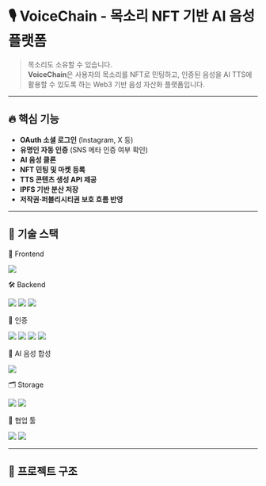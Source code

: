 # 🎙️ VoiceChain - 목소리 NFT 기반 AI 음성 플랫폼

> 목소리도 소유할 수 있습니다.  
> **VoiceChain**은 사용자의 목소리를 NFT로 민팅하고, 인증된 음성을 AI TTS에 활용할 수 있도록 하는 Web3 기반 음성 자산화 플랫폼입니다.

---

## 🔥 핵심 기능

- **OAuth 소셜 로그인** (Instagram, X 등)
- **유명인 자동 인증** (SNS 메타 인증 여부 확인)
- **AI 음성 클론**
- **NFT 민팅 및 마켓 등록**
- **TTS 콘텐츠 생성 API 제공**
- **IPFS 기반 분산 저장**
- **저작권·퍼블리시티권 보호 흐름 반영**

---

## 🧱 기술 스택

🚀 Frontend

<img src="https://img.shields.io/badge/React-61D9FB?style=for-the-badge&logo=React&logoColor=white">

🛠 Backend

<div>
  <img src="https://img.shields.io/badge/node.js-8FC708?style=for-the-badge&logo=node.js&logoColor=white">
  <img src="https://img.shields.io/badge/Solidity-363636?style=for-the-badge&logo=solidity&logoColor=white">
  <img src="https://img.shields.io/badge/Flask-000000?style=for-the-badge&logo=flask&logoColor=white">
</div>

🔐 인증
<div>
  <img src="https://img.shields.io/badge/OAuth2.0-3c3c3c?style=for-the-badge&logo=oauth&logoColor=white">
  <img src="https://img.shields.io/badge/Instagram-E4405F?style=for-the-badge&logo=instagram&logoColor=white">
  <img src="https://img.shields.io/badge/Twitter-000000?style=for-the-badge&logo=x&logoColor=white">  
  <img src="https://img.shields.io/badge/Facebook-1877F2?style=for-the-badge&logo=facebook&logoColor=white">
</div>

🧠 AI 음성 합성

<div>
  <img src="https://img.shields.io/badge/SparkTTS-AI-blueviolet?style=for-the-badge">
</div>

🗂 Storage

<div>
  <img src="https://img.shields.io/badge/MongoDB-4EA94B?style=for-the-badge&logo=mongodb&logoColor=white">  
  <img src="https://img.shields.io/badge/IPFS-65C2CB?style=for-the-badge&logo=ipfs&logoColor=white">
</div>

🤝 협업 툴

<div>
  <img src="https://img.shields.io/badge/GitHub-181717?style=for-the-badge&logo=github&logoColor=white">
  <img src="https://img.shields.io/badge/Notion-000000?style=for-the-badge&logo=notion&logoColor=white">
</div>

---

## 🚀 프로젝트 구조


